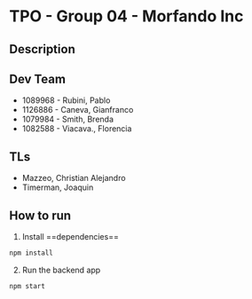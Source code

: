 # TPO - Group 04 - Morfando Inc

## Description

## Dev Team
- 1089968 - Rubini, Pablo
- 1126886 - Caneva, Gianfranco
- 1079984 - Smith, Brenda
- 1082588 - Viacava., Florencia

## TLs
- Mazzeo, Christian Alejandro
- Timerman, Joaquin

## How to run
1. Install ==dependencies==
```bash
npm install
```
2. Run the backend app
```bash
npm start
```